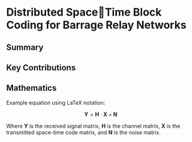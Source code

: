 # Distributed SpaceTime Block Coding for Barrage Relay Networks

## Summary

<!-- Add your summary here -->

## Key Contributions

<!-- List key contributions -->

## Mathematics

Example equation using LaTeX notation:

$$\mathbf{Y} = \mathbf{H} \cdot \mathbf{X} + \mathbf{N}$$

Where $\mathbf{Y}$ is the received signal matrix, $\mathbf{H}$ is the channel matrix, $\mathbf{X}$ is the transmitted space-time code matrix, and $\mathbf{N}$ is the noise matrix.
